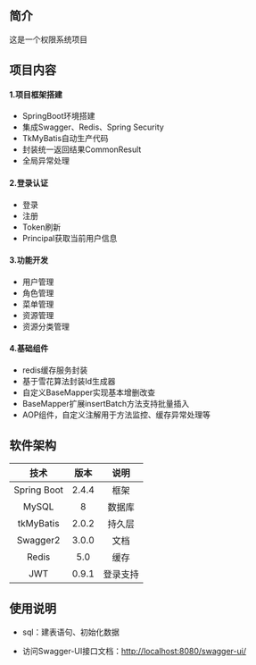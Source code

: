 ## 简介
这是一个权限系统项目

## 项目内容

#### 1.项目框架搭建

- SpringBoot环境搭建
- 集成Swagger、Redis、Spring Security
- TkMyBatis自动生产代码
- 封装统一返回结果CommonResult
- 全局异常处理

#### 2.登录认证

- 登录
- 注册
- Token刷新
- Principal获取当前用户信息

#### 3.功能开发

- 用户管理
- 角色管理
- 菜单管理
- 资源管理
- 资源分类管理

#### 4.基础组件

- redis缓存服务封装
- 基于雪花算法封装Id生成器
- 自定义BaseMapper实现基本增删改查
- BaseMapper扩展insertBatch方法支持批量插入
- AOP组件，自定义注解用于方法监控、缓存异常处理等

## 软件架构

|    技术     | 版本  |   说明   |
| :---------: | :---: | :------: |
| Spring Boot | 2.4.4 |   框架   |
|    MySQL    |   8   |  数据库  |
|  tkMyBatis  | 2.0.2 |  持久层  |
|  Swagger2   | 3.0.0 |   文档   |
|    Redis    |  5.0  |   缓存   |
|     JWT     | 0.9.1 | 登录支持 |



## 使用说明

- sql：建表语句、初始化数据

- 访问Swagger-UI接口文档：<http://localhost:8080/swagger-ui/>


